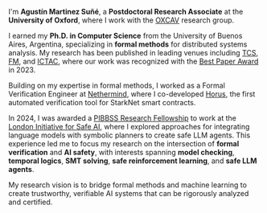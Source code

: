 ---
---

I'm **Agustín Martinez Suñé**, a **Postdoctoral Research Associate** at the **University of Oxford**, where I work with the [OXCAV](https://oxcav.web.ox.ac.uk/) research group.

I earned my **Ph.D. in Computer Science** from the University of Buenos Aires, Argentina, specializing in **formal methods** for distributed systems analysis. My research has been published in leading venues including [TCS](https://doi.org/10.1016/j.tcs.2025.115247), [FM](https://doi.org/10.1007/978-3-031-71177-0_7), and [ICTAC](https://doi.org/10.1007/978-3-031-47963-2_9), where our work was recognized with the [Best Paper Award](https://ictac2023.compsust.utec.edu.pe/) in 2023.

Building on my expertise in formal methods, I worked as a Formal Verification Engineer at [Nethermind](https://www.nethermind.io/), where I co-developed [Horus](https://www.nethermind.io/horus), the first automated verification tool for StarkNet smart contracts. 

In 2024, I was awarded a [PIBBSS Research Fellowship](https://pibbss.ai/fellowship/) to work at the [London Initiative for Safe AI](https://www.safeai.org.uk/), where I explored approaches for integrating language models with symbolic planners to create safe LLM agents. This experience led me to focus my research on the intersection of **formal verification** and **AI safety**, with interests spanning **model checking**, **temporal logics**, **SMT solving**, **safe reinforcement learning**, and **safe LLM agents**.

My research vision is to bridge formal methods and machine learning to create trustworthy, verifiable AI systems that can be rigorously analyzed and certified.

<!-- I love all things computer science and maths.

Have a look at some of my working [projects].

For more check out my academic & professional [resume].

Contact me at [@username] or by [email]. -->



<!-- [projects]: /projects
[resume]: https://demo.nurlan.co/hugo-vitae/
[@username]: https://twitter.com/username
[email]: mailto:email@example.com --> 

